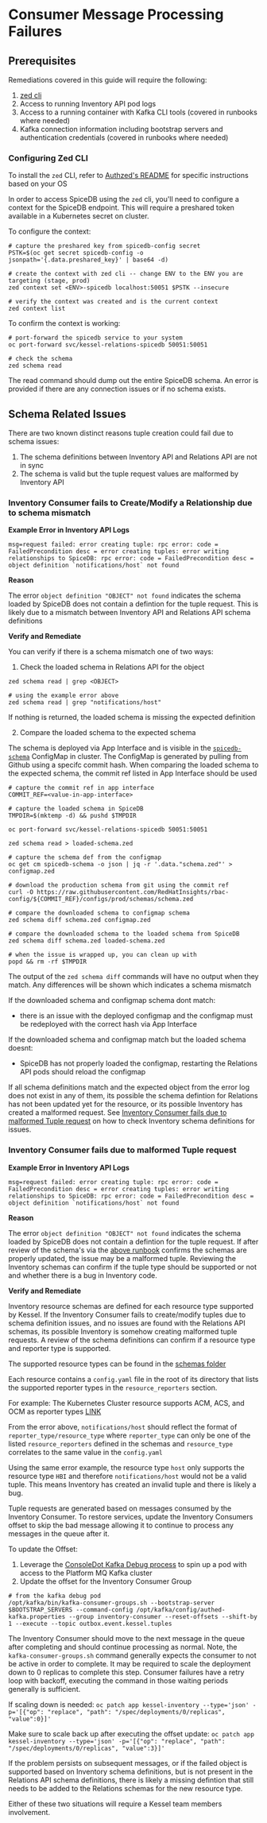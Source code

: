 # Consumer Message Processing Failures

## Prerequisites

Remediations covered in this guide will require the following:
1) [zed cli](https://github.com/authzed/zed?tab=readme-ov-file#getting-started)
2) Access to running Inventory API pod logs
3) Access to a running container with Kafka CLI tools (covered in runbooks where needed)
4) Kafka connection information including bootstrap servers and authentication credentials (covered in runbooks where needed)

### Configuring Zed CLI

To install the `zed` CLI, refer to [Authzed's README](https://github.com/authzed/zed?tab=readme-ov-file#getting-started) for specific instructions based on your OS

In order to access SpiceDB using the `zed` cli, you'll need to configure a context for the SpiceDB endpoint. This will require a preshared token available in a Kubernetes secret on cluster.

To configure the context:

```shell
# capture the preshared key from spicedb-config secret
PSTK=$(oc get secret spicedb-config -o jsonpath='{.data.preshared_key}' | base64 -d)

# create the context with zed cli -- change ENV to the ENV you are targeting (stage, prod)
zed context set <ENV>-spicedb localhost:50051 $PSTK --insecure

# verify the context was created and is the current context
zed context list
```

To confirm the context is working:

```shell
# port-forward the spicedb service to your system
oc port-forward svc/kessel-relations-spicedb 50051:50051

# check the schema
zed schema read
```

The read command should dump out the entire SpiceDB schema. An error is provided if there are any connection issues or if no schema exists.


## Schema Related Issues

There are two known distinct reasons tuple creation could fail due to schema issues:
1) The schema definitions between Inventory API and Relations API are not in sync
2) The schema is valid but the tuple request values are malformed by Inventory API

### Inventory Consumer fails to Create/Modify a Relationship due to schema mismatch

**Example Error in Inventory API Logs**

```
msg=request failed: error creating tuple: rpc error: code = FailedPrecondition desc = error creating tuples: error writing relationships to SpiceDB: rpc error: code = FailedPrecondition desc = object definition `notifications/host` not found
```

**Reason**

The error `object definition "OBJECT" not found` indicates the schema loaded by SpiceDB does not contain a defintion for the tuple request. This is likely due to a mismatch between Inventory API and Relations API schema definitions

**Verify and Remediate**

You can verify if there is a schema mismatch one of two ways:

1) Check the loaded schema in Relations API for the object

```shell
zed schema read | grep <OBJECT>

# using the example error above
zed schema read | grep "notifications/host"
```

If nothing is returned, the loaded schema is missing the expected definition

2) Compare the loaded schema to the expected schema

The schema is deployed via App Interface and is visible in the [`spicedb-schema`](https://gitlab.cee.redhat.com/service/app-interface/-/blob/master/resources/insights-common/kessel/kessel-spicedb-schema-configmap.yml?ref_type=heads) ConfigMap in cluster. The ConfigMap is generated by pulling from Github using a specifc commit hash. When comparing the loaded schema to the expected schema, the commit ref listed in App Interface should be used


```shell
# capture the commit ref in app interface
COMMIT_REF=<value-in-app-interface>

# capture the loaded schema in SpiceDB
TMPDIR=$(mktemp -d) && pushd $TMPDIR

oc port-forward svc/kessel-relations-spicedb 50051:50051

zed schema read > loaded-schema.zed

# capture the schema def from the configmap
oc get cm spicedb-schema -o json | jq -r '.data."schema.zed"' > configmap.zed

# download the production schema from git using the commit ref
curl -O https://raw.githubusercontent.com/RedHatInsights/rbac-config/${COMMIT_REF}/configs/prod/schemas/schema.zed

# compare the downloaded schema to configmap schema
zed schema diff schema.zed configmap.zed

# compare the downloaded schema to the loaded schema from SpiceDB
zed schema diff schema.zed loaded-schema.zed

# when the issue is wrapped up, you can clean up with
popd && rm -rf $TMPDIR
```

The output of the `zed schema diff` commands will have no output when they match. Any differences will be shown which indicates a schema mismatch

If the downloaded schema and configmap schema dont match:
* there is an issue with the deployed configmap and the configmap must be redeployed with the correct hash via App Interface

If the downloaded schema and configmap match but the loaded schema doesnt:
* SpiceDB has not properly loaded the configmap, restarting the Relations API pods should reload the configmap

If all schema definitions match and the expected object from the error log does not exist in any of them, its possible the schema defintion for Relations has not been updated yet for the resource, or its possible Inventory has created a malformed request. See [Inventory Consumer fails due to malformed Tuple request](#inventory-consumer-fails-due-to-malformed-tuple-request) on how to check Inventory schema definitions for issues.

### Inventory Consumer fails due to malformed Tuple request

**Example Error in Inventory API Logs**

```
msg=request failed: error creating tuple: rpc error: code = FailedPrecondition desc = error creating tuples: error writing relationships to SpiceDB: rpc error: code = FailedPrecondition desc = object definition `notifications/host` not found
```

**Reason**

The error `object definition "OBJECT" not found` indicates the schema loaded by SpiceDB does not contain a defintion for the tuple request. If after review of the schema's via the [above runbook](#inventory-consumer-fails-to-createmodify-a-relationship-due-to-schema-mismatch) confirms the schemas are properly updated, the issue may be a malformed tuple. Reviewing the Inventory schemas can confirm if the tuple type should be supported or not and whether there is a bug in Inventory code.

**Verify and Remediate**

Inventory resource schemas are defined for each resource type supported by Kessel. If the Inventory Consumer fails to create/modify tuples due to schema definition issues, and no issues are found with the Relations API schemas, its possible Inventory is somehow creating malformed tuple requests. A review of the schema definitions can confirm if a resource type and reporter type is supported.

The supported resource types can be found in the [schemas folder](https://github.com/project-kessel/inventory-api/tree/main/data/schema/resources)

Each resource contains a `config.yaml` file in the root of its directory that lists the supported reporter types in the `resource_reporters` section.

For example: The Kubernetes Cluster resource supports ACM, ACS, and OCM as reporter types [LINK](https://github.com/project-kessel/inventory-api/blob/main/data/schema/resources/k8s_cluster/config.yaml)

From the error above, `notifications/host` should reflect the format of `reporter_type/resource_type` where `reporter_type` can only be one of the listed `resource_reporters` defined in the schemas and `resource_type` correlates to the same value in the `config.yaml`

Using the same error example, the resource type `host` only supports the resource type `HBI` and therefore `notifications/host` would not be a valid tuple. This means Inventory has created an invalid tuple and there is likely a bug.

Tuple requests are generated based on messages consumed by the Inventory Consumer. To restore services, update the Inventory Consumers offset to skip the bad message allowing it to continue to process any messages in the queue after it.

To update the Offset:
1) Leverage the [ConsoleDot Kafka Debug process](https://inscope.corp.redhat.com/docs/default/component/consoledot-pages/services/kafka/#kafka-debug-pod) to spin up a pod with access to the Platform MQ Kafka cluster
2) Update the offset for the Inventory Consumer Group

```shell
# from the kafka debug pod
/opt/kafka/bin/kafka-consumer-groups.sh --bootstrap-server $BOOTSTRAP_SERVERS --command-config /opt/kafka/config/authed-kafka.properties --group inventory-consumer --reset-offsets --shift-by 1 --execute --topic outbox.event.kessel.tuples
```

The Inventory Consumer should move to the next message in the queue after completing and should continue processing as normal. Note, the `kafka-consumer-groups.sh` command generally expects the consumer to not be active in order to complete. It may be required to scale the deployment down to 0 replicas to complete this step. Consumer failures have a retry loop with backoff, executing the command in those waiting periods generally is sufficient.

If scaling down is needed: `oc patch app kessel-inventory --type='json' -p='[{"op": "replace", "path": "/spec/deployments/0/replicas", "value":0}]'`

Make sure to scale back up after executing the offset update: `oc patch app kessel-inventory --type='json' -p='[{"op": "replace", "path": "/spec/deployments/0/replicas", "value":3}]'`

If the problem persists on subsequent messages, or if the failed object is supported based on Inventory schema definitions, but is not present in the Relations API schema definitions, there is likely a missing defintion that still needs to be added to the Relations schemas for the new resource type.

Either of these two situations will require a Kessel team members involvement.
